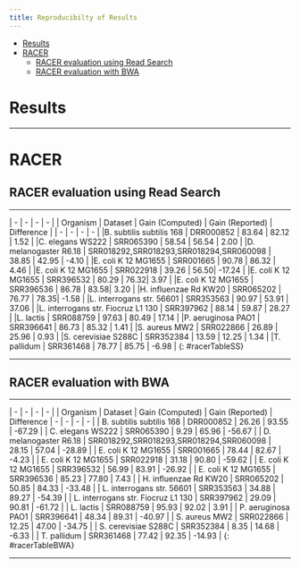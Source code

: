 ```yaml
---
title: Reproducibilty of Results
---
```

- [Results](#results)
- [RACER](#racer)
    - [RACER evaluation using Read Search](#racer-evaluation-using-read-search)
    - [RACER evaluation with BWA](#racer-evaluation-with-bwa)

# Results
----

# RACER

## RACER evaluation using Read Search
----

 | - | - | - | - |
 | Organism  |  Dataset | Gain (Computed) | Gain (Reported) | Difference |
 | - | - | - | - |
 |B. subtilis subtilis 168  | DRR000852  | 83.64   | 82.12 | 1.52 |
 |C. elegans WS222  | SRR065390  | 58.54   | 56.54 | 2.00 |
 |D. melanogaster R6.18  | SRR018292,SRR018293,SRR018294,SRR060098  | 38.85   | 42.95 | -4.10 |
 |E. coli K 12 MG1655  | SRR001665  | 90.78   | 86.32 | 4.46 |
 |E. coli K 12 MG1655  | SRR022918  | 39.26   |  56.50| -17.24 |
 |E. coli K 12 MG1655  | SRR396532  | 80.29   |  76.32| 3.97 |
 |E. coli K 12 MG1655  | SRR396536  | 86.78   |  83.58| 3.20 |
 |H. influenzae Rd KW20  | SRR065202  | 76.77   | 78.35| -1.58 |
 |L. interrogans str. 56601  | SRR353563  | 90.97   | 53.91 | 37.06 |
 |L. interrogans str. Fiocruz L1 130  | SRR397962  | 88.14   | 59.87 | 28.27 |
 |L. lactis  | SRR088759  | 97.63   | 80.49 | 17.14 |
 |P. aeruginosa PAO1  | SRR396641  | 86.73   | 85.32 | 1.41 |
 |S. aureus MW2  | SRR022866  | 26.89   | 25.96 | 0.93 |
 |S. cerevisiae S288C  | SRR352384  | 13.59   | 12.25 | 1.34 |
 |T. pallidum  | SRR361468  | 78.77   | 85.75 | -6.98 |
{: #racerTableSS}

---

## RACER evaluation with BWA
----

 | - | - | - | - |
 | Organism  |  Dataset | Gain (Computed) | Gain (Reported) | Difference 
 | - | - | - | - |
 |  B. subtilis subtilis 168 | DRR000852 | 26.26  | 93.55 | -67.29 |
 |  C. elegans WS222 | SRR065390 |  9.29  | 65.96 | -56.67 |
 |  D. melanogaster R6.18 | SRR018292,SRR018293,SRR018294,SRR060098 |  28.15  | 57.04 | -28.89 |
 |  E. coli K 12 MG1655 | SRR001665 |  78.44  | 82.67 | -4.23 |
 |  E. coli K 12 MG1655 | SRR022918 |  31.18  | 90.80 | -59.62 |
 |  E. coli K 12 MG1655 | SRR396532 |  56.99  | 83.91 | -26.92 |
 |  E. coli K 12 MG1655 | SRR396536 |  85.23  | 77.80 | 7.43 |
 |  H. influenzae Rd KW20 | SRR065202 |  50.85  | 84.33 | -33.48 |
 |  L. interrogans str. 56601 | SRR353563 |  34.88  | 89.27 | -54.39 |
 |  L. interrogans str. Fiocruz L1 130 | SRR397962 |  29.09  |  90.81 | -61.72 |
 |  L. lactis | SRR088759 |  95.93  | 92.02 | 3.91 |
 |  P. aeruginosa PAO1 | SRR396641 | 48.34 | 89.31 | -40.97 |
 |  S. aureus MW2 | SRR022866 |  12.25  | 47.00 | -34.75 |
 |  S. cerevisiae S288C | SRR352384 |  8.35  | 14.68 | -6.33 |
 |  T. pallidum | SRR361468 |  77.42  | 92.35 | -14.93 |
{: #racerTableBWA}

----


<script>
$(document).ready( function () {
    $('#racerTableSS').DataTable({
        "paging":false,
        "columnDefs": [
            {
                "targets": -1,
                "className": 'dt-body-right'
            }
        ]
    });
    $('#racerTableBWA').DataTable({
        "paging":false,
        "columnDefs": [
            {
                "targets": -1,
                "className": 'dt-body-right'
            }
        ]
    });
} );
</script>
